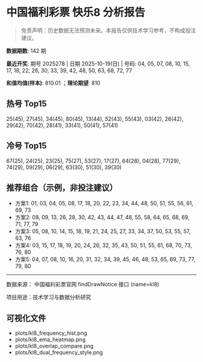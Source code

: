 # 中国福利彩票 快乐8 分析报告

> 免责声明：历史数据无法预测未来。本报告仅供技术学习参考，不构成投注建议。


**数据期数**: 142 期

**最近开奖**: 期号 2025278 | 日期 2025-10-19(日) | 号码: 04, 05, 07, 08, 10, 15, 17, 18, 22, 26, 30, 33, 39, 42, 48, 50, 63, 68, 72, 77

**和值均值(样本)**: 810.01 ；**理论期望**: 810


## 热号 Top15

25(45), 27(45), 34(45), 80(45), 13(44), 52(43), 55(43), 03(42), 26(42), 29(42), 70(42), 28(41), 33(41), 50(41), 57(41)


## 冷号 Top15

67(25), 24(25), 23(25), 75(27), 53(27), 17(27), 64(28), 04(28), 77(29), 74(29), 09(29), 06(29), 63(30), 51(30), 39(30)


## 推荐组合（示例，非投注建议）

- 方案1: 01, 03, 04, 05, 08, 17, 18, 20, 22, 23, 34, 44, 48, 50, 51, 55, 56, 61, 69, 73
- 方案2: 08, 09, 13, 26, 28, 30, 42, 43, 44, 47, 48, 55, 58, 64, 65, 68, 69, 71, 77, 79
- 方案3: 05, 08, 10, 14, 15, 18, 19, 21, 24, 25, 27, 33, 34, 37, 50, 53, 55, 57, 63, 76
- 方案4: 03, 15, 17, 18, 19, 20, 24, 26, 32, 35, 43, 50, 51, 55, 61, 68, 70, 73, 76, 80
- 方案5: 04, 07, 08, 10, 16, 20, 31, 32, 34, 39, 45, 46, 48, 53, 65, 69, 73, 77, 79, 80

---

数据来源： 中国福利彩票官网 findDrawNotice 接口 (name=kl8)

项目用途：技术学习与数据分析研究


## 可视化文件

- plots/kl8_frequency_hist.png
- plots/kl8_ema_heatmap.png
- plots/kl8_overlap_compare.png
- plots/kl8_dual_frequency_style.png
